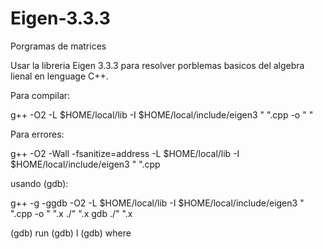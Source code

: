 # Eigen-3.3.3
Porgramas de matrices

Usar la libreria Eigen 3.3.3 para resolver porblemas basicos del algebra lienal en lenguage C++.


Para compilar: 

g++ -O2 -L $HOME/local/lib -I $HOME/local/include/eigen3  "       ".cpp -o "         "

Para errores:

g++ -O2 -Wall -fsanitize=address -L $HOME/local/lib -I $HOME/local/include/eigen3  "       ".cpp

usando (gdb):

g++ -g -ggdb -O2 -L $HOME/local/lib -I $HOME/local/include/eigen3  "       ".cpp -o "       ".x
./"     ".x
gdb ./"      ".x

(gdb) run
(gdb) l
(gdb) where
